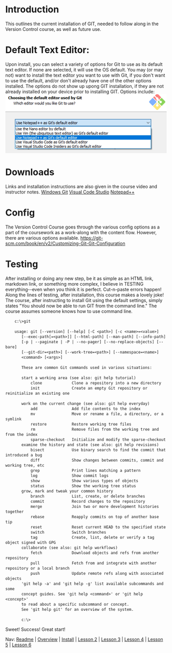 # Introduction
This outlines the current installation of GIT, needed to follow along in the Version Control course, as well as future use. 

# Default Text Editor:
Upon install, you can select a variety of options for Git to use as its default text editor.  If none are selected, it will use the OS default. You may (or may not) want to install the text editor you want to use with Git, if you don't want to use the default, and/or don't already have one of the other options installed.  The options do not show up upong GIT installation, if they are not already installed on your device prior to installing GIT. 
Options include: 
![Image of Git Text Editor Choices on Install](https://github.com/EO4wellness/leary-leerie/blob/master/images/installation-git-editor.jpg)

# Downloads 
Links and installation instructions are also given in the course video and instructor notes. 
[Windows Git](https://git-scm.com/download/win)
[Visual Code Studio](https://code.visualstudio.com/download)
[Notepad++](https://notepad-plus-plus.org/downloads/)

# Config
The Version Control Course goes through the various config options as a part of the coursework as a work-along with the content flow.  However, there are various options available. https://git-scm.com/book/en/v2/Customizing-Git-Git-Configuration

# Testing 
After installing or doing any new step, be it as simple as an HTML link, markdown link, or something more complex, I believe in TESTING everything--even when you think it is perfect.  Cut-n-paste errors happen!  Along the lines of testing, after installation, this course makes a lovely joke! The course, after instructing to install Git using the default settings, simply states "You should now be able to run GIT from the command line."  The course assumes someone knows how to use command line. 

        c:\>git
        
        usage: git [--version] [--help] [-C <path>] [-c <name>=<value>]
           [--exec-path[=<path>]] [--html-path] [--man-path] [--info-path]
           [-p | --paginate | -P | --no-pager] [--no-replace-objects] [--bare]
           [--git-dir=<path>] [--work-tree=<path>] [--namespace=<name>]
           <command> [<args>]
           
           These are common Git commands used in various situations:
           
           start a working area (see also: git help tutorial)
               clone             Clone a repository into a new directory
               init              Create an empty Git repository or reinitialize an existing one
           
           work on the current change (see also: git help everyday)
               add               Add file contents to the index
               mv                Move or rename a file, a directory, or a symlink
               restore           Restore working tree files
               rm                Remove files from the working tree and from the index
               sparse-checkout   Initialize and modify the sparse-checkout
           examine the history and state (see also: git help revisions)
               bisect            Use binary search to find the commit that introduced a bug
               diff              Show changes between commits, commit and working tree, etc
               grep              Print lines matching a pattern
               log               Show commit logs
               show              Show various types of objects
               status            Show the working tree status
           grow, mark and tweak your common history
               branch            List, create, or delete branches
               commit            Record changes to the repository
               merge             Join two or more development histories together
               rebase            Reapply commits on top of another base tip
               reset             Reset current HEAD to the specified state
               switch            Switch branches
               tag               Create, list, delete or verify a tag object signed with GPG
           collaborate (see also: git help workflows)
               fetch             Download objects and refs from another repository
               pull              Fetch from and integrate with another repository or a local branch
               push              Update remote refs along with associated objects
           'git help -a' and 'git help -g' list available subcommands and some
           concept guides. See 'git help <command>' or 'git help <concept>'
           to read about a specific subcommand or concept.
           See 'git help git' for an overview of the system.
           
           c:\>
           
Sweet!  Success!  Great start! 


Nav:
[Readme](https://github.com/EO4wellness/leary-leerie/blob/master/version-control/readme.md) | [Overview](https://github.com/EO4wellness/leary-leerie/blob/master/version-control/version-control-course-notes.md) | [Install](https://github.com/EO4wellness/leary-leerie/blob/master/git-install-notes.md) | [Lesson 2](https://github.com/EO4wellness/leary-leerie/blob/master/git-repo.md) | [Lesson 3](https://github.com/EO4wellness/leary-leerie/blob/master/git-history.md) | [Lesson 4](https://github.com/EO4wellness/leary-leerie/blob/master/version-control/add-commits.md) | [Lesson 5](https://github.com/EO4wellness/leary-leerie/blob/master/version-control/tag-branch-merge.md) | [Lesson 6](https://github.com/EO4wellness/leary-leerie/blob/master/version-control/Undo-Changes.md)


        





